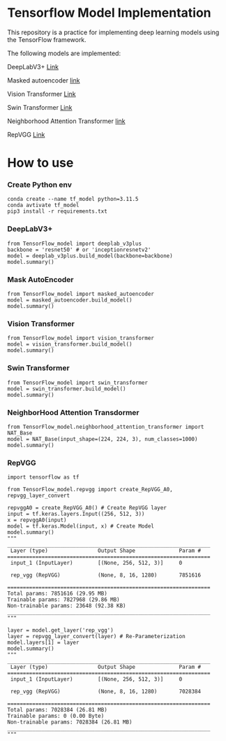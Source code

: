 # Tensorflow Model Implementation

This repository is a practice for implementing deep learning models using the TensorFlow framework.

The following models are implemented:

DeepLabV3+ [Link](https://arxiv.org/abs/1802.02611)

Masked autoencoder [link](https://arxiv.org/abs/2111.06377)

Vision Transformer [Link](https://arxiv.org/abs/2010.11929)

Swin Transformer [Link](https://openaccess.thecvf.com/content/ICCV2021/papers/Liu_Swin_Transformer_Hierarchical_Vision_Transformer_Using_Shifted_Windows_ICCV_2021_paper.pdf)

Neighborhood Attention Transformer [link](https://openaccess.thecvf.com/content/CVPR2023/papers/Hassani_Neighborhood_Attention_Transformer_CVPR_2023_paper.pdf)

RepVGG [Link](https://arxiv.org/abs/2101.03697)

# How to use

### Create Python env

```
conda create --name tf_model python=3.11.5
conda avtivate tf_model
pip3 install -r requirements.txt
```

### DeepLabV3+

```
from TensorFlow_model import deeplab_v3plus
backbone = 'resnet50' # or 'inceptionresnetv2'
model = deeplab_v3plus.build_model(backbone=backbone)
model.summary()
```

### Mask AutoEncoder

```
from TensorFlow_model import masked_autoencoder
model = masked_autoencoder.build_model()
model.summary()
```

### Vision Transformer

```
from TensorFlow_model import vision_transformer
model = vision_transformer.build_model()
model.summary()
```

### Swin Transformer

```
from TensorFlow_model import swin_transformer
model = swin_transformer.build_model()
model.summary()
```

### NeighborHood Attention Transdormer
```
from TensorFlow_model.neighborhood_attention_transformer import NAT_Base
model = NAT_Base(input_shape=(224, 224, 3), num_classes=1000)
model.summary()
```

### RepVGG

```
import tensorflow as tf

from TensorFlow_model.repvgg import create_RepVGG_A0, repvgg_layer_convert

repvggA0 = create_RepVGG_A0() # Create RepVGG layer
input = tf.keras.layers.Input((256, 512, 3))
x = repvggA0(input)
model = tf.keras.Model(input, x) # Create Model
model.summary()
"""
_________________________________________________________________
 Layer (type)                Output Shape              Param #
=================================================================
 input_1 (InputLayer)        [(None, 256, 512, 3)]     0

 rep_vgg (RepVGG)            (None, 8, 16, 1280)       7851616

=================================================================
Total params: 7851616 (29.95 MB)
Trainable params: 7827968 (29.86 MB)
Non-trainable params: 23648 (92.38 KB)
_________________________________________________________________
"""

layer = model.get_layer('rep_vgg')
layer = repvgg_layer_convert(layer) # Re-Parameterization
model.layers[1] = layer
model.summary()
"""
_________________________________________________________________
 Layer (type)                Output Shape              Param #
=================================================================
 input_1 (InputLayer)        [(None, 256, 512, 3)]     0

 rep_vgg (RepVGG)            (None, 8, 16, 1280)       7028384

=================================================================
Total params: 7028384 (26.81 MB)
Trainable params: 0 (0.00 Byte)
Non-trainable params: 7028384 (26.81 MB)
_________________________________________________________________
"""
```
